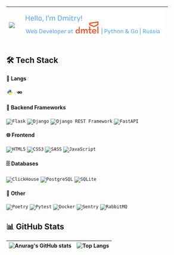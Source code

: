 | <img src="https://tenor.com/ru/view/text-work-computer-working-penguin-gif-16760829579653810809.gif" width="100"/> | <a href="https://www.dmtel.ru/"><img width="100%" alt="Hello, I'm Dmitry!" src="head.png" /></a> | 
|----|----|

## 🛠️ Tech Stack

#### 🧠 Langs
<a href="https://www.python.org/" target="_blank"><code><img height="20" style="height: 20px" title="Python" src="https://raw.githubusercontent.com/github/explore/80688e429a7d4ef2fca1e82350fe8e3517d3494d/topics/python/python.png"></code></a>
<a href="https://go.dev/" target="_blank"><code><img height="20" style="height: 20px" title="Go" src="https://raw.githubusercontent.com/github/explore/80688e429a7d4ef2fca1e82350fe8e3517d3494d/topics/go/go.png"></code></a>

#### 🚀 Backend Frameworks
<code><img height="20" style="height: 20px" title="Flask" src="https://cdn.simpleicons.org/flask/000000"></code>
<code><img height="20" style="height: 20px" title="Django" src="https://cdn.simpleicons.org/django/092E20"></code>
<code><img height="20" style="height: 20px" title="Django REST Framework" src="https://cdn.simpleicons.org/django/FF1709"></code>
<code><img height="20" style="height: 20px" title="FastAPI" src="https://cdn.simpleicons.org/fastapi/009688"></code>

#### 🌐 Frontend
<code><img height="20" style="height: 20px" title="HTML5" src="https://cdn.simpleicons.org/html5/E34F26"></code>
<code><img height="20" style="height: 20px" title="CSS3" src="https://cdn.jsdelivr.net/gh/devicons/devicon@latest/icons/css3/css3-original.svg"></code>
<code><img height="20" style="height: 20px" title="SASS" src="https://cdn.simpleicons.org/sass/CC6699"></code>
<code><img height="20" style="height: 20px" title="JavaScript" src="https://cdn.simpleicons.org/javascript/F7DF1E"></code>

#### 🗄 Databases
<code><img height="20" style="height: 20px" title="ClickHouse" src="https://cdn.simpleicons.org/clickhouse/FFCC01"></code>
<code><img height="20" style="height: 20px" title="PostgreSQL" src="https://cdn.simpleicons.org/postgresql/4169E1"></code>
<code><img height="20" style="height: 20px" title="SQLite" src="https://cdn.simpleicons.org/sqlite/003B57"></code>

#### 🐳 Other
<code><img height="20" style="height: 20px" title="Poetry" src="https://cdn.simpleicons.org/poetry/60A5FA"></code>
<code><img height="20" style="height: 20px" title="Pytest" src="https://cdn.simpleicons.org/pytest/0A9EDC"></code>
<code><img height="20" style="height: 20px" title="Docker" src="https://cdn.simpleicons.org/docker/2496ED"></code>
<code><img height="20" style="height: 20px" title="Sentry" src="https://cdn.simpleicons.org/sentry/362D59"></code>
<code><img height="20" style="height: 20px" title="RabbitMQ" src="https://cdn.simpleicons.org/rabbitmq/FF6600"></code>

## 📊 GitHub Stats
| ![Anurag's GitHub stats](https://github-readme-stats.vercel.app/api?username=Pryanik0071&show_icons=true&include_all_commits=true&hide_border=true&rank_icon=github) | ![Top Langs](https://github-readme-stats.vercel.app/api/top-langs/?username=Pryanik0071&langs_count=8&layout=compact&theme=buefy&hide_border=true&hide=PHP,SCSS) |
|----|----|
